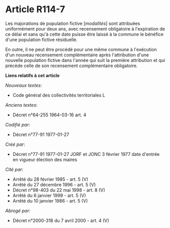 # Article R114-7

Les majorations de population fictive [*modalités*] sont attribuées uniformément pour deux ans, avec recensement obligatoire
à l'expiration de ce délai et sans qu'à cette date puisse être laissé à la commune le bénéfice d'une population fictive
résiduelle. 

En outre, il ne peut être procédé pour une même commune à l'exécution d'un nouveau recensement complémentaire après
l'attribution d'une nouvelle population fictive dans l'année qui suit la première attribution et qui précède celle de son
recensement complémentaire obligatoire.

**Liens relatifs à cet article**

_Nouveaux textes_:

  - Code général des collectivités territoriales L

_Anciens textes_:

  - Décret n°64-255 1964-03-16 art. 4

_Codifié par_:

  - Décret n°77-91 1977-01-27

_Créé par_:

  - Décret n°77-91 1977-01-27 JORF et JONC 3 février 1977 date d'entrée en vigueur élection des maires

_Cité par_:

  - Arrêté du 28 février 1985 - art. 5 (V)
  - Arrêté du 27 décembre 1996 - art. 5 (V)
  - Décret n°98-403 du 22 mai 1998 - art. 8 (V)
  - Arrêté du 6 janvier 1999 - art. 5 (V)
  - Arrêté du 10 janvier 1986 - art. 5 (V)

_Abrogé par_:

  - Décret n°2000-318 du 7 avril 2000 - art. 4 (V)
